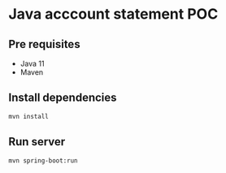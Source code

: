 # Java acccount statement POC

## Pre requisites

- Java 11
- Maven

## Install dependencies

```bash
mvn install
```

## Run server

```bash
mvn spring-boot:run
```
